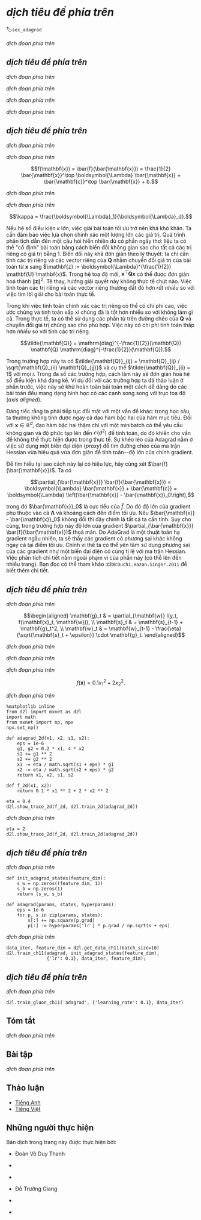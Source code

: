 <!-- ===================== Bắt đầu dịch Phần 1 ==================== -->
<!-- ========================================= REVISE PHẦN 1 - BẮT ĐẦU =================================== -->

<!--
# Adagrad
-->

# *dịch tiêu đề phía trên*
:label:`sec_adagrad`

<!--
Let us begin by considering learning problems with features that occur infrequently.
-->

*dịch đoạn phía trên*

<!--
## Sparse Features and Learning Rates
-->

## *dịch tiêu đề phía trên*

<!--
Imagine that we are training a language model.
To get good accuracy we typically want to decrease the learning rate as we keep on training, usually at a rate of $\mathcal{O}(t^{-\frac{1}{2}})$ or slower.
Now consider a model training on sparse features, i.e., features that occur only infrequently.
This is common for natural language, e.g., it is a lot less likely that we will see the word *preconditioning* than *learning*.
However, it is also common in other areas such as computational advertising and personalized collaborative filtering.
After all, there are many things that are of interest only for a small number of people.
-->

*dịch đoạn phía trên*

<!--
Parameters associated with infrequent features only receive meaningful updates whenever these features occur.
Given a decreasing learning rate we might end up in a situation where the parameters for common features converge rather quickly to their optimal values, 
whereas for infrequent features we are still short of observing them sufficiently frequently before their optimal values can be determined.
In other words, the learning rate either decreases too quickly for frequent features or too slowly for infrequent ones.
-->

*dịch đoạn phía trên*

<!--
A possible hack to redress this issue would be to count the number of times we see a particular feature and to use this as a clock for adjusting learning rates.
That is, rather than choosing a learning rate of the form $\eta = \frac{\eta_0}{\sqrt{t + c}}$ we could use $\eta_i = \frac{\eta_0}{\sqrt{s(i, t) + c}}$.
Here $s(i, t)$ counts the number of nonzeros for feature $i$ that we have observed up to time $t$.
This is actually quite easy to implement at no meaningful overhead.
However, it fails whenever we do not quite have sparsity but rather just data where the gradients are often very small and only rarely large.
After all, it is unclear where one would draw the line between something that qualifies as an observed feature or not.
-->

*dịch đoạn phía trên*

<!--
Adagrad by :cite:`Duchi.Hazan.Singer.2011` addresses this by replacing the rather crude counter $s(i, t)$ by an aggregate of the squares of previously observed gradients.
In particular, it uses $s(i, t+1) = s(i, t) + \left(\partial_i f(\mathbf{x})\right)^2$ as a means to adjust the learning rate.
This has two benefits: first, we no longer need to decide just when a gradient is large enough.
Second, it scales automatically with the magnitude of the gradients.
Coordinates that routinely correspond to large gradients are scaled down significantly, whereas others with small gradients receive a much more gentle treatment.
In practice this leads to a very effective optimization procedure for computational advertising and related problems.
But this hides some of the additional benefits inherent in Adagrad that are best understood in the context of preconditioning.
-->

*dịch đoạn phía trên*

<!-- ===================== Kết thúc dịch Phần 1 ===================== -->

<!-- ===================== Bắt đầu dịch Phần 2 ===================== -->

<!--
## Preconditioning
-->

## *dịch tiêu đề phía trên*

<!--
Convex optimization problems are good for analyzing the characteristics of algorithms.
After all, for most nonconvex problems it is difficult to derive meaningful theoretical guarantees, but *intuition* and *insight* often carry over.
Let us look at the problem of minimizing $f(\mathbf{x}) = \frac{1}{2} \mathbf{x}^\top \mathbf{Q} \mathbf{x} + \mathbf{c}^\top \mathbf{x} + b$.
-->

*dịch đoạn phía trên*

<!--
As we saw in :numref:`sec_momentum`, it is possible to rewrite this problem in terms of its eigendecomposition 
$\mathbf{Q} = \mathbf{U}^\top \boldsymbol{\Lambda} \mathbf{U}$ to arrive at a much simplified problem where each coordinate can be solved individually:
-->

*dịch đoạn phía trên*


$$f(\mathbf{x}) = \bar{f}(\bar{\mathbf{x}}) = \frac{1}{2} \bar{\mathbf{x}}^\top \boldsymbol{\Lambda} \bar{\mathbf{x}} + \bar{\mathbf{c}}^\top \bar{\mathbf{x}} + b.$$


<!--
Here we used $\mathbf{x} = \mathbf{U} \mathbf{x}$ and consequently $\mathbf{c} = \mathbf{U} \mathbf{c}$.
The modified problem has as its minimizer $\bar{\mathbf{x}} = -\boldsymbol{\Lambda}^{-1} \bar{\mathbf{c}}$ 
and minimum value $-\frac{1}{2} \bar{\mathbf{c}}^\top \boldsymbol{\Lambda}^{-1} \bar{\mathbf{c}} + b$.
This is much easier to compute since $\boldsymbol{\Lambda}$ is a diagonal matrix containing the eigenvalues of $\mathbf{Q}$.
-->

*dịch đoạn phía trên*

<!--
If we perturb $\mathbf{c}$ slightly we would hope to find only slight changes in the minimizer of $f$.
Unfortunately this is not the case.
While slight changes in $\mathbf{c}$ lead to equally slight changes in $\bar{\mathbf{c}}$, this is not the case for the minimizer of $f$ (and of $\bar{f}$ respectively).
Whenever the eigenvalues $\boldsymbol{\Lambda}_i$ are large we will see only small changes in $\bar{x}_i$ and in the minimum of $\bar{f}$.
Conversely, for small $\boldsymbol{\Lambda}_i$ changes in $\bar{x}_i$ can be dramatic.
The ratio between the largest and the smallest eigenvalue is called the condition number of an optimization problem.
-->

*dịch đoạn phía trên*


$$\kappa = \frac{\boldsymbol{\Lambda}_1}{\boldsymbol{\Lambda}_d}.$$


<!-- ===================== Kết thúc dịch Phần 2 ===================== -->

<!-- ===================== Bắt đầu dịch Phần 3 ===================== -->


<!--
If the condition number $\kappa$ is large, it is difficult to solve the optimization problem accurately.
We need to ensure that we are careful in getting a large dynamic range of values right.
Our analysis leads to an obvious, albeit somewhat naive question: couldn't we simply "fix" the problem by distorting the space such that all eigenvalues are $1$.
In theory this is quite easy: we only need the eigenvalues and eigenvectors of $\mathbf{Q}$ to rescale the problem 
from $\mathbf{x}$ to one in $\mathbf{z} := \boldsymbol{\Lambda}^{\frac{1}{2}} \mathbf{U} \mathbf{x}$.
In the new coordinate system $\mathbf{x}^\top \mathbf{Q} \mathbf{x}$ could be simplified to $\|\mathbf{z}\|^2$.
Alas, this is a rather impractical suggestion.
Computing eigenvalues and eigenvectors is in general *much more* expensive than solving the actual problem.
-->

Nếu hệ số điều kiện $\kappa$ lớn, việc giải bài toán tối ưu trở nên khá khó khăn.
Ta cần đảm bảo việc lựa chọn chính xác một lượng lớn các giá trị.
Quá trình phân tích dẫn đến một câu hỏi hiển nhiên dù có phần ngây thơ: liệu ta có thể "cố định" bài toán bằng cách biến đổi không gian sao cho tất cả các trị riêng có giá trị bằng $1$.
Biến đổi này khá đơn giản theo lý thuyết: ta chỉ cần tính các trị riêng và các vector riêng của $\mathbf{Q}$ nhằm chuyển đổi giá trị của bài toán 
từ $\mathbf{x}$ sang $\mathbf{z} := \boldsymbol{\Lambda}^{\frac{1}{2}} \mathbf{U} \mathbf{x}$.
Trong hệ toạ độ mới, $\mathbf{x}^\top \mathbf{Q} \mathbf{x}$ có thể được đơn giản hoá thành $\|\mathbf{z}\|^2$.
Tệ thay, hướng giải quyết này không thực tế chút nào.
Việc tính toán các trị riêng và các vector riêng thường đắt đỏ hơn *rất nhiều* so với việc tìm lời giải cho bài toán thực tế.

<!--
While computing eigenvalues exactly might be expensive, guessing them and computing them even somewhat approximately may already be a lot better than not doing anything at all.
In particular, we could use the diagonal entries of $\mathbf{Q}$ and rescale it accordingly.
This is *much* cheaper than computing eigenvalues.
-->

Trong khi việc tính toán chính xác các trị riêng có thể có chi phí cao, việc ước chừng và tính toán xấp xỉ chúng đã là tốt hơn nhiều so với không làm gì cả.
Trong thực tế, ta có thể sử dụng các phần tử trên đường chéo của $\mathbf{Q}$ và chuyển đổi giá trị chúng sao cho phù hợp.
Việc này có chi phí tính toán thấp hơn *nhiều* so với tính các trị riêng.


$$\tilde{\mathbf{Q}} = \mathrm{diag}^{-\frac{1}{2}}(\mathbf{Q}) \mathbf{Q} \mathrm{diag}^{-\frac{1}{2}}(\mathbf{Q}).$$


<!--
In this case we have $\tilde{\mathbf{Q}}_{ij} = \mathbf{Q}_{ij} / \sqrt{\mathbf{Q}_{ii} \mathbf{Q}_{jj}}$ and specifically $\tilde{\mathbf{Q}}_{ii} = 1$ for all $i$.
In most cases this simplifies the condition number considerably.
For instance, the cases we discussed previously, this would entirely eliminate the problem at hand since the problem is axis aligned.
-->

Trong trường hợp này ta có $\tilde{\mathbf{Q}}_{ij} = \mathbf{Q}_{ij} / \sqrt{\mathbf{Q}_{ii} \mathbf{Q}_{jj}}$ và cụ thể $\tilde{\mathbf{Q}}_{ii} = 1$ với mọi $i$.
Trong đa số các trường hợp, cách làm này sẽ đơn giản hoá hệ số điều kiện khá đáng kể.
Ví dụ đối với các trường hợp ta đã thảo luận ở phần trước, việc này sẽ khử hoàn toàn bài toán một cách dễ dàng do các bài toán đều mang dạng hình học có các cạnh song song với trục toạ độ (*axis aligned*).

<!--
Unfortunately we face yet another problem: in deep learning we typically do not even have access to the second derivative of the objective function: 
for $\mathbf{x} \in \mathbb{R}^d$ the second derivative even on a minibatch may require $\mathcal{O}(d^2)$ space and work to compute, thus making it practically infeasible.
The ingenious idea of Adagrad is to use a proxy for that elusive diagonal of the Hessian that is both relatively cheap to compute and effective---the magnitude of the gradient itself.
-->

Đáng tiếc rằng ta phải tiếp tục đối mặt với một vấn đề khác: trong học sâu, ta thường không tính được ngay cả đạo hàm bậc hai của hàm mục tiêu.
Đối với $\mathbf{x} \in \mathbb{R}^d$, đạo hàm bậc hai thậm chí với một minibatch có thể yêu cầu không gian và độ phức tạp lên đến $\mathcal{O}(d^2)$ để tính toán, do đó khiến cho vấn đề không thể thực hiện được trong thực tế.
Sự khéo léo của Adagrad nằm ở việc sử dụng một biến đại diện (*proxy*) để tìm đường chéo của ma trận Hessian vừa hiệu quả vừa đơn giản để tính toán--độ lớn của chính gradient.

<!--
In order to see why this works, let us look at $\bar{f}(\bar{\mathbf{x}})$. We have that
-->

Để tìm hiểu tại sao cách này lại có hiệu lực, hãy cùng xét $\bar{f}(\bar{\mathbf{x}})$. Ta có


$$\partial_{\bar{\mathbf{x}}} \bar{f}(\bar{\mathbf{x}}) = \boldsymbol{\Lambda} \bar{\mathbf{x}} + \bar{\mathbf{c}} = \boldsymbol{\Lambda} \left(\bar{\mathbf{x}} - \bar{\mathbf{x}}_0\right),$$


<!--
where $\bar{\mathbf{x}}_0$ is the minimizer of $\bar{f}$.
Hence the magnitude of the gradient depends both on $\boldsymbol{\Lambda}$ and the distance from optimality.
If $\bar{\mathbf{x}} - \bar{\mathbf{x}}_0$ didn't change, this would be all that's needed.
After all, in this case the magnitude of the gradient $\partial_{\bar{\mathbf{x}}} \bar{f}(\bar{\mathbf{x}})$ suffices.
Since AdaGrad is a stochastic gradient descent algorithm, we will see gradients with nonzero variance even at optimality.
As a result we can safely use the variance of the gradients as a cheap proxy for the scale of the Hessian.
A thorough analysis is beyond the scope of this section (it would be several pages).
We refer the reader to :cite:`Duchi.Hazan.Singer.2011` for details.
-->

trong đó $\bar{\mathbf{x}}_0$ là cực tiểu của $\bar{f}$.
Do đó độ lớn của gradient phụ thuộc vào cả $\boldsymbol{\Lambda}$ và khoảng cách đến điểm tối ưu.
Nếu $\bar{\mathbf{x}} - \bar{\mathbf{x}}_0$ không đổi thì đây chính là tất cả ta cần tính.
Suy cho cùng, trong trường hợp này độ lớn của gradient $\partial_{\bar{\mathbf{x}}} \bar{f}(\bar{\mathbf{x}})$ thoả mãn.
Do AdaGrad là một thuật toán hạ gradient ngẫu nhiên, ta sẽ thấy các gradient có phương sai khác không ngay cả tại điểm tối ưu.
Chính vì thế ta có thể yên tâm sử dụng phương sai của các gradient như một biến đại diện có cùng tỉ lệ với ma trận Hessian.
Việc phân tích chi tiết nằm ngoài phạm vi của phần này (có thể lên đến nhiều trang).
Bạn đọc có thể tham khảo :cite:`Duchi.Hazan.Singer.2011` để biết thêm chi tiết.

<!-- ===================== Kết thúc dịch Phần 3 ===================== -->

<!-- ===================== Bắt đầu dịch Phần 4 ===================== -->

<!-- ========================================= REVISE PHẦN 1 - KẾT THÚC ===================================-->

<!-- ========================================= REVISE PHẦN 2 - BẮT ĐẦU ===================================-->

<!--
## The Algorithm
-->

## *dịch tiêu đề phía trên*

<!--
Let us formalize the discussion from above.
We use the variable $\mathbf{s}_t$ to accumulate past gradient variance as follows.
-->

*dịch đoạn phía trên*


$$\begin{aligned}
    \mathbf{g}_t & = \partial_{\mathbf{w}} l(y_t, f(\mathbf{x}_t, \mathbf{w})), \\
    \mathbf{s}_t & = \mathbf{s}_{t-1} + \mathbf{g}_t^2, \\
    \mathbf{w}_t & = \mathbf{w}_{t-1} - \frac{\eta}{\sqrt{\mathbf{s}_t + \epsilon}} \cdot \mathbf{g}_t.
\end{aligned}$$



<!--
Here the operation are applied coordinate wise.
That is, $\mathbf{v}^2$ has entries $v_i^2$.
Likewise $\frac{1}{\sqrt{v}}$ has entries $\frac{1}{\sqrt{v_i}}$ and $\mathbf{u} \cdot \mathbf{v}$ has entries $u_i v_i$.
As before $\eta$ is the learning rate and $\epsilon$ is an additive constant that ensures that we do not divide by $0$.
Last, we initialize $\mathbf{s}_0 = \mathbf{0}$.
-->

*dịch đoạn phía trên*

<!--
Just like in the case of momentum we need to keep track of an auxiliary variable, in this case to allow for an individual learning rate per coordinate.
This does not increase the cost of Adagrad significantly relative to SGD, simply since the main cost is typically to compute $l(y_t, f(\mathbf{x}_t, \mathbf{w}))$ and its derivative.
-->

*dịch đoạn phía trên*

<!--
Note that accumulating squared gradients in $\mathbf{s}_t$ means that $\mathbf{s}_t$ grows essentially at linear rate (somewhat slower than linearly in practice, since the gradients initially diminish).
This leads to an $\mathcal{O}(t^{-\frac{1}{2}})$ learning rate, albeit adjusted on a per coordinate basis.
For convex problems this is perfectly adequate.
In deep learning, though, we might want to decrease the learning rate rather more slowly.
This led to a number of Adagrad variants that we will discuss in the subsequent chapters.
For now let us see how it behaves in a quadratic convex problem.
We use the same problem as before:
-->

*dịch đoạn phía trên*


$$f(\mathbf{x}) = 0.1 x_1^2 + 2 x_2^2.$$


<!--
We are going to implement Adagrad using the same learning rate previously, i.e., $\eta = 0.4$.
As we can see, the iterative trajectory of the independent variable is smoother.
However, due to the cumulative effect of $\boldsymbol{s}_t$, the learning rate continuously decays, so the independent variable does not move as much during later stages of iteration.
-->

*dịch đoạn phía trên*


```{.python .input  n=6}
%matplotlib inline
from d2l import mxnet as d2l
import math
from mxnet import np, npx
npx.set_np()

def adagrad_2d(x1, x2, s1, s2):
    eps = 1e-6
    g1, g2 = 0.2 * x1, 4 * x2
    s1 += g1 ** 2
    s2 += g2 ** 2
    x1 -= eta / math.sqrt(s1 + eps) * g1
    x2 -= eta / math.sqrt(s2 + eps) * g2
    return x1, x2, s1, s2

def f_2d(x1, x2):
    return 0.1 * x1 ** 2 + 2 * x2 ** 2

eta = 0.4
d2l.show_trace_2d(f_2d, d2l.train_2d(adagrad_2d))
```


<!--
As we increase the learning rate to $2$ we see much better behavior.
This already indicates that the decrease in learning rate might be rather aggressive, even in the noise-free case and we need to ensure that parameters converge appropriately.
-->

*dịch đoạn phía trên*


```{.python .input  n=10}
eta = 2
d2l.show_trace_2d(f_2d, d2l.train_2d(adagrad_2d))
```

<!-- ===================== Kết thúc dịch Phần 4 ===================== -->

<!-- ===================== Bắt đầu dịch Phần 5 ===================== -->

<!--
## Implementation from Scratch
-->

## *dịch tiêu đề phía trên*

<!--
Just like the momentum method, Adagrad needs to maintain a state variable of the same shape as the parameters.
-->

*dịch đoạn phía trên*


```{.python .input  n=8}
def init_adagrad_states(feature_dim):
    s_w = np.zeros((feature_dim, 1))
    s_b = np.zeros(1)
    return (s_w, s_b)

def adagrad(params, states, hyperparams):
    eps = 1e-6
    for p, s in zip(params, states):
        s[:] += np.square(p.grad)
        p[:] -= hyperparams['lr'] * p.grad / np.sqrt(s + eps)
```


<!--
Compared to the experiment in :numref:`sec_minibatch_sgd` we use a
larger learning rate to train the model.
-->

*dịch đoạn phía trên*


```{.python .input  n=9}
data_iter, feature_dim = d2l.get_data_ch11(batch_size=10)
d2l.train_ch11(adagrad, init_adagrad_states(feature_dim),
               {'lr': 0.1}, data_iter, feature_dim);
```


<!--
## Concise Implementation
-->

## *dịch tiêu đề phía trên*

<!--
Using the `Trainer` instance of the algorithm `adagrad`, we can invoke the Adagrad algorithm in Gluon.
-->

*dịch đoạn phía trên*


```{.python .input  n=5}
d2l.train_gluon_ch11('adagrad', {'learning_rate': 0.1}, data_iter)
```


<!--
## Summary
-->

## Tóm tắt

<!--
* Adagrad decreases the learning rate dynamically on a per-coordinate basis.
* It uses the magnitude of the gradient as a means of adjusting how quickly progress is achieved - coordinates with large gradients are compensated with a smaller learning rate.
* Computing the exact second derivative is typically infeasible in deep learning problems due to memory and computational constraints. The gradient can be a useful proxy.
* If the optimization problem has a rather uneven uneven structure Adagrad can help mitigate the distortion.
* Adagrad is particularly effective for sparse features where the learning rate needs to decrease more slowly for infrequently occurring terms.
* On deep learning problems Adagrad can sometimes be too aggressive in reducing learning rates. We will discuss strategies for mitigating this in the context of :numref:`sec_adam`.
-->

*dịch đoạn phía trên*

<!--
## Exercises
-->

## Bài tập

<!--
1. Prove that for an orthogonal matrix $\mathbf{U}$ and a vector $\mathbf{c}$ the following holds: $\|\mathbf{c} - \mathbf{\delta}\|_2 = \|\mathbf{U} \mathbf{c} - \mathbf{U} \mathbf{\delta}\|_2$.
Why does this mean that the magnitude of perturbations does not change after an orthogonal change of variables?
2. Try out Adagrad for $f(\mathbf{x}) = 0.1 x_1^2 + 2 x_2^2$ and also for the objective function was rotated by 45 degrees, 
i.e., $f(\mathbf{x}) = 0.1 (x_1 + x_2)^2 + 2 (x_1 - x_2)^2$. Does it behave differently?
3. Prove [Gerschgorin's circle theorem](https://en.wikipedia.org/wiki/Gershgorin_circle_theorem) which states that eigenvalues $\lambda_i$ of 
a matrix $\mathbf{M}$ satisfy $|\lambda_i - \mathbf{M}_{jj}| \leq \sum_{k \neq j} |\mathbf{M}_{jk}|$ for at least one choice of $j$.
4. What does Gerschgorin's theorem tell us about the eigenvalues of the diagonally preconditioned matrix $\mathrm{diag}^{-\frac{1}{2}}(\mathbf{M}) \mathbf{M} \mathrm{diag}^{-\frac{1}{2}}(\mathbf{M})$?
5. Try out Adagrad for a proper deep network, such as :numref:`sec_lenet` when applied to Fashion MNIST.
6. How would you need to modify Adagrad to achieve a less aggressive decay in learning rate?
-->

*dịch đoạn phía trên*


<!-- ===================== Kết thúc dịch Phần 5 ===================== -->
<!-- ========================================= REVISE PHẦN 2 - KẾT THÚC ===================================-->

## Thảo luận
* [Tiếng Anh](https://discuss.mxnet.io/t/2375)
* [Tiếng Việt](https://forum.machinelearningcoban.com/c/d2l)


## Những người thực hiện
Bản dịch trong trang này được thực hiện bởi:
<!--
Tác giả của mỗi Pull Request điền tên mình và tên những người review mà bạn thấy
hữu ích vào từng phần tương ứng. Mỗi dòng một tên, bắt đầu bằng dấu `*`.

Lưu ý:
* Nếu reviewer không cung cấp tên, bạn có thể dùng tên tài khoản GitHub của họ
với dấu `@` ở đầu. Ví dụ: @aivivn.

* Tên đầy đủ của các reviewer có thể được tìm thấy tại https://github.com/aivivn/d2l-vn/blob/master/docs/contributors_info.md
-->

* Đoàn Võ Duy Thanh
<!-- Phần 1 -->
* 

<!-- Phần 2 -->
* 

<!-- Phần 3 -->
* Đỗ Trường Giang

<!-- Phần 4 -->
* 

<!-- Phần 5 -->
* 
